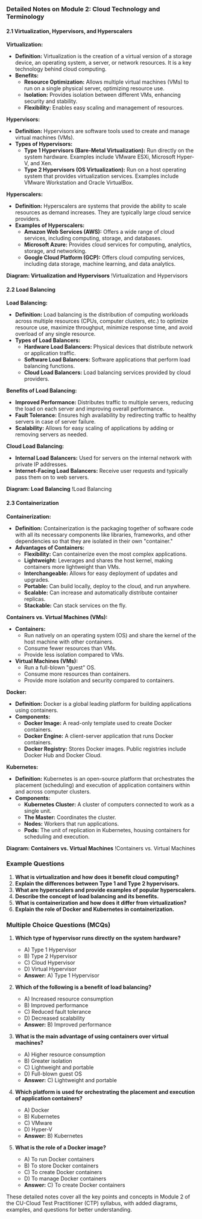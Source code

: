 ### Detailed Notes on Module 2: Cloud Technology and Terminology

#### 2.1 Virtualization, Hypervisors, and Hyperscalers

**Virtualization:**
- **Definition:** Virtualization is the creation of a virtual version of a storage device, an operating system, a server, or network resources. It is a key technology behind cloud computing.
- **Benefits:**
  - **Resource Optimization:** Allows multiple virtual machines (VMs) to run on a single physical server, optimizing resource use.
  - **Isolation:** Provides isolation between different VMs, enhancing security and stability.
  - **Flexibility:** Enables easy scaling and management of resources.

**Hypervisors:**
- **Definition:** Hypervisors are software tools used to create and manage virtual machines (VMs).
- **Types of Hypervisors:**
  - **Type 1 Hypervisors (Bare-Metal Virtualization):** Run directly on the system hardware. Examples include VMware ESXi, Microsoft Hyper-V, and Xen.
  - **Type 2 Hypervisors (OS Virtualization):** Run on a host operating system that provides virtualization services. Examples include VMware Workstation and Oracle VirtualBox.

**Hyperscalers:**
- **Definition:** Hyperscalers are systems that provide the ability to scale resources as demand increases. They are typically large cloud service providers.
- **Examples of Hyperscalers:**
  - **Amazon Web Services (AWS):** Offers a wide range of cloud services, including computing, storage, and databases.
  - **Microsoft Azure:** Provides cloud services for computing, analytics, storage, and networking.
  - **Google Cloud Platform (GCP):** Offers cloud computing services, including data storage, machine learning, and data analytics.

**Diagram: Virtualization and Hypervisors**
!Virtualization and Hypervisors

#### 2.2 Load Balancing

**Load Balancing:**
- **Definition:** Load balancing is the distribution of computing workloads across multiple resources (CPUs, computer clusters, etc.) to optimize resource use, maximize throughput, minimize response time, and avoid overload of any single resource.
- **Types of Load Balancers:**
  - **Hardware Load Balancers:** Physical devices that distribute network or application traffic.
  - **Software Load Balancers:** Software applications that perform load balancing functions.
  - **Cloud Load Balancers:** Load balancing services provided by cloud providers.

**Benefits of Load Balancing:**
- **Improved Performance:** Distributes traffic to multiple servers, reducing the load on each server and improving overall performance.
- **Fault Tolerance:** Ensures high availability by redirecting traffic to healthy servers in case of server failure.
- **Scalability:** Allows for easy scaling of applications by adding or removing servers as needed.

**Cloud Load Balancing:**
- **Internal Load Balancers:** Used for servers on the internal network with private IP addresses.
- **Internet-Facing Load Balancers:** Receive user requests and typically pass them on to web servers.

**Diagram: Load Balancing**
!Load Balancing

#### 2.3 Containerization

**Containerization:**
- **Definition:** Containerization is the packaging together of software code with all its necessary components like libraries, frameworks, and other dependencies so that they are isolated in their own "container."
- **Advantages of Containers:**
  - **Flexibility:** Can containerize even the most complex applications.
  - **Lightweight:** Leverages and shares the host kernel, making containers more lightweight than VMs.
  - **Interchangeable:** Allows for easy deployment of updates and upgrades.
  - **Portable:** Can build locally, deploy to the cloud, and run anywhere.
  - **Scalable:** Can increase and automatically distribute container replicas.
  - **Stackable:** Can stack services on the fly.

**Containers vs. Virtual Machines (VMs):**
- **Containers:**
  - Run natively on an operating system (OS) and share the kernel of the host machine with other containers.
  - Consume fewer resources than VMs.
  - Provide less isolation compared to VMs.
- **Virtual Machines (VMs):**
  - Run a full-blown "guest" OS.
  - Consume more resources than containers.
  - Provide more isolation and security compared to containers.

**Docker:**
- **Definition:** Docker is a global leading platform for building applications using containers.
- **Components:**
  - **Docker Image:** A read-only template used to create Docker containers.
  - **Docker Engine:** A client-server application that runs Docker containers.
  - **Docker Registry:** Stores Docker images. Public registries include Docker Hub and Docker Cloud.

**Kubernetes:**
- **Definition:** Kubernetes is an open-source platform that orchestrates the placement (scheduling) and execution of application containers within and across computer clusters.
- **Components:**
  - **Kubernetes Cluster:** A cluster of computers connected to work as a single unit.
  - **The Master:** Coordinates the cluster.
  - **Nodes:** Workers that run applications.
  - **Pods:** The unit of replication in Kubernetes, housing containers for scheduling and execution.

**Diagram: Containers vs. Virtual Machines**
!Containers vs. Virtual Machines

### Example Questions

1. **What is virtualization and how does it benefit cloud computing?**
2. **Explain the differences between Type 1 and Type 2 hypervisors.**
3. **What are hyperscalers and provide examples of popular hyperscalers.**
4. **Describe the concept of load balancing and its benefits.**
5. **What is containerization and how does it differ from virtualization?**
6. **Explain the role of Docker and Kubernetes in containerization.**

### Multiple Choice Questions (MCQs)

1. **Which type of hypervisor runs directly on the system hardware?**
   - A) Type 1 Hypervisor
   - B) Type 2 Hypervisor
   - C) Cloud Hypervisor
   - D) Virtual Hypervisor
   - **Answer:** A) Type 1 Hypervisor

2. **Which of the following is a benefit of load balancing?**
   - A) Increased resource consumption
   - B) Improved performance
   - C) Reduced fault tolerance
   - D) Decreased scalability
   - **Answer:** B) Improved performance

3. **What is the main advantage of using containers over virtual machines?**
   - A) Higher resource consumption
   - B) Greater isolation
   - C) Lightweight and portable
   - D) Full-blown guest OS
   - **Answer:** C) Lightweight and portable

4. **Which platform is used for orchestrating the placement and execution of application containers?**
   - A) Docker
   - B) Kubernetes
   - C) VMware
   - D) Hyper-V
   - **Answer:** B) Kubernetes

5. **What is the role of a Docker image?**
   - A) To run Docker containers
   - B) To store Docker containers
   - C) To create Docker containers
   - D) To manage Docker containers
   - **Answer:** C) To create Docker containers

These detailed notes cover all the key points and concepts in Module 2 of the CU-Cloud Test Practitioner (CTP) syllabus, with added diagrams, examples, and questions for better understanding.
